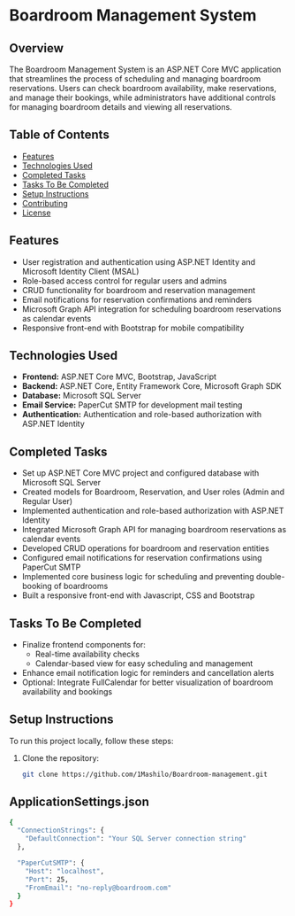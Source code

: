 # Boardroom Management System

## Overview

The Boardroom Management System is an ASP.NET Core MVC application that streamlines the process of scheduling and managing boardroom reservations. Users can check boardroom availability, make reservations, and manage their bookings, while administrators have additional controls for managing boardroom details and viewing all reservations.

## Table of Contents

- [Features](#features)
- [Technologies Used](#technologies-used)
- [Completed Tasks](#completed-tasks)
- [Tasks To Be Completed](#tasks-to-be-completed)
- [Setup Instructions](#setup-instructions)
- [Contributing](#contributing)
- [License](#license)

## Features

- User registration and authentication using ASP.NET Identity and Microsoft Identity Client (MSAL)
- Role-based access control for regular users and admins
- CRUD functionality for boardroom and reservation management
- Email notifications for reservation confirmations and reminders
- Microsoft Graph API integration for scheduling boardroom reservations as calendar events
- Responsive front-end with Bootstrap for mobile compatibility

## Technologies Used

- **Frontend:** ASP.NET Core MVC, Bootstrap, JavaScript
- **Backend:** ASP.NET Core, Entity Framework Core, Microsoft Graph SDK
- **Database:** Microsoft SQL Server
- **Email Service:** PaperCut SMTP for development mail testing
- **Authentication:** Authentication and role-based authorization with ASP.NET Identity

## Completed Tasks

- Set up ASP.NET Core MVC project and configured database with Microsoft SQL Server
- Created models for Boardroom, Reservation, and User roles (Admin and Regular User)
- Implemented authentication and role-based authorization with ASP.NET Identity
- Integrated Microsoft Graph API for managing boardroom reservations as calendar events
- Developed CRUD operations for boardroom and reservation entities
- Configured email notifications for reservation confirmations using PaperCut SMTP
- Implemented core business logic for scheduling and preventing double-booking of boardrooms
- Built a responsive front-end with Javascript, CSS and Bootstrap 

## Tasks To Be Completed

- Finalize frontend components for:
  - Real-time availability checks
  - Calendar-based view for easy scheduling and management
- Enhance email notification logic for reminders and cancellation alerts
- Optional: Integrate FullCalendar for better visualization of boardroom availability and bookings

## Setup Instructions

To run this project locally, follow these steps:

1. Clone the repository:
   ```bash
   git clone https://github.com/1Mashilo/Boardroom-management.git

##  ApplicationSettings.json
 ```bash
 {
   "ConnectionStrings": {
     "DefaultConnection": "Your SQL Server connection string"
   },

   "PaperCutSMTP": {
     "Host": "localhost",
     "Port": 25,
     "FromEmail": "no-reply@boardroom.com"
   }
 }

